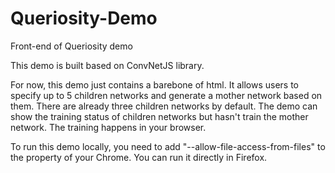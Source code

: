 # Queriosity-Demo
Front-end of Queriosity demo

This demo is built based on ConvNetJS library.

For now, this demo just contains a barebone of html. It allows users to specify up to 5 children networks and generate a mother network based on them. There are already three children networks by default.
The demo can show the training status of children networks but hasn't train the mother network. The training happens in your browser.

To run this demo locally, you need to add "--allow-file-access-from-files" to the property of your Chrome. You can run it directly in Firefox.
